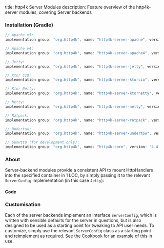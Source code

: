title: http4k Server Modules
description: Feature overview of the http4k-server modules, covering Server backends

### Installation (Gradle)

```groovy
// Apache v5: 
implementation group: "org.http4k", name: "http4k-server-apache", version: "4.4.1.0"

// Apache v4: 
implementation group: "org.http4k", name: "http4k-server-apache4", version: "4.4.1.0"

// Jetty: 
implementation group: "org.http4k", name: "http4k-server-jetty", version: "4.4.1.0"

// Ktor CIO: 
implementation group: "org.http4k", name: "http4k-server-ktorcio", version: "4.4.1.0"

// Ktor Netty: 
implementation group: "org.http4k", name: "http4k-server-ktornetty", version: "4.4.1.0"

// Netty: 
implementation group: "org.http4k", name: "http4k-server-netty", version: "4.4.1.0"

// Ratpack: 
implementation group: "org.http4k", name: "http4k-server-ratpack", version: "4.4.1.0"

// Undertow: 
implementation group: "org.http4k", name: "http4k-server-undertow", version: "4.4.1.0"

// SunHttp (for development only): 
implementation group: "org.http4k", name: "http4k-core", version: "4.4.1.0"
```

### About
Server-backend modules provide a consistent API to mount HttpHandlers into the specified container in 1 LOC, by 
simply passing it to the relevant `ServerConfig` implementation (in this case `Jetty`):

#### Code [<img class="octocat"/>](https://github.com/http4k/http4k/blob/master/src/docs/guide/modules/servers/example_http.kt)

<script src="https://gist-it.appspot.com/https://github.com/http4k/http4k/blob/master/src/docs/guide/modules/servers/example_http.kt"></script>

### Customisation
Each of the server backends implement an interface `ServerConfig`, which is written with sensible defaults for the server in questions, 
but is also designed to be used as a starting point for tweaking to API user needs. To customize, simply use the relevant `ServerConfig` 
class as a starting point and reimplement as required. See the Cookbook for an example of this in use.
